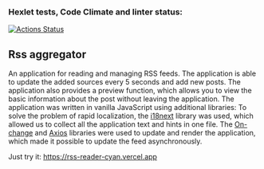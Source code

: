 ### Hexlet tests, Code Climate and linter status:
[![Actions Status](https://github.com/Konstantin-Gromakovskiy/frontend-project-11/actions/workflows/hexlet-check.yml/badge.svg)](https://github.com/Konstantin-Gromakovskiy/frontend-project-11/actions)


## Rss aggregator
An application for reading and managing RSS feeds. The application is able to update the added sources every 5 seconds and add new posts. The application also provides a preview function, which allows you to view the basic information about the post without leaving the application. The application was written in vanilla JavaScript using additional libraries:
To solve the problem of rapid localization, the [i18next](https://github.com/i18next/i18next) library was used, which allowed us to collect all the application text and hints in one file. The [On-change](https://github.com/sindresorhus/on-change) and [Axios](https://github.com/axios/axios) libraries were used to update and render the application, which made it possible to update the feed asynchronously.

 Just try it: https://rss-reader-cyan.vercel.app
